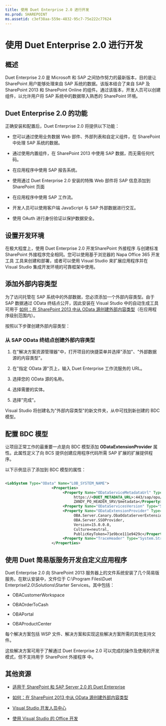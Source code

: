```yaml
---
title: 使用 Duet Enterprise 2.0 进行开发
ms.prod: SHAREPOINT
ms.assetid: c3ef38aa-559e-4832-95c7-75e222c77624
---
```



# 使用 Duet Enterprise 2.0 进行开发

## 概述
<a name="Overview"> </a>

Duet Enterprise 2.0 是 Microsoft 和 SAP 之间协作努力的最新版本，目的是让 SharePoint 用户能够处理来自 SAP 系统的数据。该版本结合了来自 SAP 及 SharePoint 2013 和 SharePoint Online 的组件。通过该版本，开发人员可以创建组件，以允许用户将 SAP 系统中的数据带入熟悉的 SharePoint 环境。
  
    
    

## Duet Enterprise 2.0 的功能
<a name="Overview"> </a>

正确安装和配置后，Duet Enterprise 2.0 将提供以下功能：
  
    
    

- 您可以通过使用业务数据 Web 部件、外部列表和自定义组件，在 SharePoint 中处理 SAP 系统的数据。
    
  
- 通过使用内置组件，在 SharePoint 2013 中使用 SAP 数据，而无需任何代码。
    
  
- 在应用程序中使用 SAP 报告系统。
    
  
- 使用通过 Duet Enterprise 2.0 安装的特殊 Web 部件将 SAP 信息添加到 SharePoint 页面
    
  
- 在应用程序中使用 SAP 工作流。
    
  
- 开发人员可以使用客户端 JavaScript 与 SAP 外部数据进行交互。
    
  
- 使用 OAuth 进行身份验证以保护数据安全。
    
  

## 设置开发环境
<a name="SettingUp"> </a>

在极大程度上，使用 Duet Enterprise 2.0 开发SharePoint 外接程序 与创建标准SharePoint 外接程序完全相同。您可以使用基于浏览器的 Napa Office 365 开发工具 工具来创建和部署，或者可以使用 Visual Studio 来扩展应用程序并在 Visual Studio 集成开发环境的可靠框架中使用。
  
    
    

## 添加外部内容类型
<a name="AddingECT"> </a>

为了访问托管在 SAP 系统中的外部数据，您必须添加一个外部内容类型。由于 SAP 数据通过 OData 终结点公开，因此安装在 Visual Studio 中的自动生成工具可用于 [如何：在 SharePoint 2013 中从 OData 源创建外部内容类型](how-to-create-an-external-content-type-from-an-odata-source-in-sharepoint-2013.md)（在应用程序级别范围内）。
  
    
    
按照以下步骤创建外部内容类型：
  
    
    

### 从 SAP OData 终结点创建外部内容类型


1. 在"解决方案资源管理器"中，打开项目的快捷菜单并选择"添加"、"外部数据源的内容类型"。
    
  
2. 在"指定 OData 源"页上，输入 Duet Enterprise 工作流服务的 URL。
    
  
3. 选择您的 OData 源的名称。
    
  
4. 选择需要的实体。
    
  
5. 选择"完成"。
    
  
Visual Studio 将创建名为"外部内容类型"的新文件夹，从中可找到新创建的 BDC 模型。
  
    
    

## 配置 BDC 模型
<a name="ConfiguringProject"> </a>

让项目正常工作的最重要一点是向 BDC 模型添加 **ODataExtensionProvider** 属性。此属性定义了向 BCS 提供创建应用程序代码所需 SAP 扩展的扩展提供程序。
  
    
    
以下示例显示了添加到 BDC 模型的属性：
  
    
    



```XML

<LobSystem Type="OData" Name="LOB_SYSTEM_NAME">
                     <Properties>
                          <Property Name="ODataServiceMetadataUrl" Type="System.String">
                               https://<DUET_METADATA_URL>:443/sap/opu/odata/sap/ 
                               ZANDY_PO_HEADER_SRV/$metadata</Property>
                          <Property Name="ODataServicesVersion" Type="System.String">2.0</Property>
                          <Property Name="ODataExtensionProvider" Type="System.String"> 
                               OBA.Server.Canary.ObaOdataServerExtensionProvider, 
                               OBA.Server.SSOProvider, 
                               Version=15.0.0.0, 
                               Culture=neutral, 
                               PublicKeyToken=71e9bce111e9429c</Property>
                          <Property Name="TraceHeader" Type="System.String">SAP-PASSPORT</Property>
                     </Properties>

```


## 使用 Duet 简易版服务开发自定义应用程序
<a name="UsingDuetStarterServices"> </a>

Duet Enterprise 2.0 向 SharePoint 2013 服务器上的文件系统安装了几个简易版服务。在默认安装中，文件位于 C:\\Program Files\\Duet Enterprise\\2.0\\Solutions\\Starter Services。其中包括： 
  
    
    

- OBACustomerWorkspace
    
  
- OBAOrderToCash
    
  
- OBAPortal
    
  
- OBAProductCenter
    
  
每个解决方案包括 WSP 文件、解决方案和实现这些解决方案所需的其他支持文件。
  
    
    
这些解决方案可用于了解通过 Duet Enterprise 2.0 可以完成的操作及使用的开发模式，但不支持用于 SharePoint 外接程序 中。
  
    
    

## 其他资源
<a name="ConNavExample_resources"> </a>


-  [适用于 SharePoint 和 SAP Server 2.0 的 Duet Enterprise](http://technet.microsoft.com/zh-cn/library/ff972436.aspx)
    
  
-  [如何：在 SharePoint 2013 中从 OData 源创建外部内容类型](how-to-create-an-external-content-type-from-an-odata-source-in-sharepoint-2013.md)
    
  
-  [Visual Studio 开发人员中心](http://msdn.microsoft.com/zh-cn/vstudio/default)
    
  
-  [使用 Visual Studio 的 Office 开发](http://msdn.microsoft.com/zh-cn/office/hh133430)
    
  

